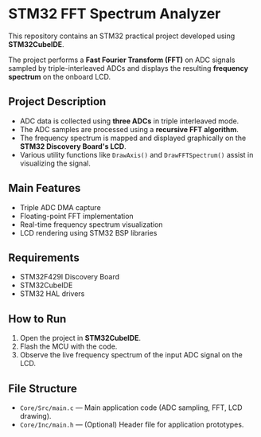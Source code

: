 # STM32 FFT Spectrum Analyzer

This repository contains an STM32 practical project developed using **STM32CubeIDE**.

The project performs a **Fast Fourier Transform (FFT)** on ADC signals sampled by triple-interleaved ADCs and displays the resulting **frequency spectrum** on the onboard LCD.

## Project Description

- ADC data is collected using **three ADCs** in triple interleaved mode.
- The ADC samples are processed using a **recursive FFT algorithm**.
- The frequency spectrum is mapped and displayed graphically on the **STM32 Discovery Board's LCD**.
- Various utility functions like `DrawAxis()` and `DrawFFTSpectrum()` assist in visualizing the signal.

## Main Features

- Triple ADC DMA capture
- Floating-point FFT implementation
- Real-time frequency spectrum visualization
- LCD rendering using STM32 BSP libraries

## Requirements

- STM32F429I Discovery Board
- STM32CubeIDE
- STM32 HAL drivers

## How to Run

1. Open the project in **STM32CubeIDE**.
2. Flash the MCU with the code.
3. Observe the live frequency spectrum of the input ADC signal on the LCD.

## File Structure

- `Core/Src/main.c` — Main application code (ADC sampling, FFT, LCD drawing).
- `Core/Inc/main.h` — (Optional) Header file for application prototypes.



